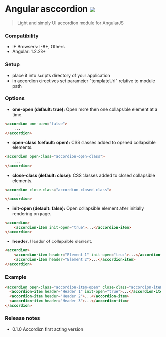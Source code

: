# Angular asccordion <img src="https://img.shields.io/packagist/l/doctrine/orm.svg" />
> Light and simply UI accordion module for AngularJS

### Compatibility
- IE Browsers: IE8+, Others
- Angular: 1.2.28+

### Setup
- place it into scripts directory of your application
- in accordion directives set parameter "templateUrl" relative to module path

### Options

+ **one-open (default: true):**
Open more then one collapsible element at a time.

```html
<accordion one-open="false">
    ...
</accordion>
```

+ **open-class (default: open):**
CSS classes added to opened collapsible elements.

```html
<accordion open-class="accordion-open-class">
    ...
</accordion>
```

+ **close-class (default: close):**
CSS classes added to closed collapsible elements.

```html
<accordion close-class="accordion-closed-class">
    ...
</accordion>
```

+ **init-open (default: false):**
Open collapsible element after initially rendering on page.

```html
<accordion>
    <accordion-item init-open="true">...</accordion-item>
</accordion>
```

+ **header:**
Header of collapsible element.

```html
<accordion>
    <accordion-item header="Element 1" init-open="true">...</accordion-item>
    <accordion-item header="Element 2">...</accordion-item>
</accordion>
```

### Example

```html
<accordion open-class="accordion-item-open" close-class="accordion-item-close" one-open="true">
  <accordion-item header="Header 1" init-open="true">...</accordion-item>
  <accordion-item header="Header 2">...</accordion-item>
  <accordion-item header="Header 3">...</accordion-item>
</accordion>
```

### Release notes
- 0.1.0 Accordion first acting version
